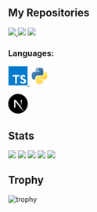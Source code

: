 ## My Repositories

<p align="left">
  <a href="https://github.com/uta-s-dao">
    <img height="20" src="https://komarev.com/ghpvc/?username=uta-s-dao" />
  </a>
<a href="https://github.com/uta-s-dao/OpenLive"><img src="https://img.shields.io/badge/HP-Openlive-blue"/></a>
<a href="https://github.com/uta-s-dao/x-post-analyzer"><img src="https://img.shields.io/badge/HP-x post analyzer-blue"/></a>
</p>

<h3 align="left">Languages:</h3>
<p align="left">
    <a href="https://typescript.org" target="_blank" rel="noreferrer"> <img src="https://raw.githubusercontent.com/devicons/devicon/master/icons/typescript/typescript-original.svg" alt="typescript" width="40" height="40"/> </a>
  <a href="https://www.python.org" target="_blank" rel="noreferrer"> <img src="https://raw.githubusercontent.com/devicons/devicon/master/icons/python/python-original.svg" alt="python" width="40" height="40"/> </a>

  <a href="https://nextjs.org/" target="_blank" rel="noreferrer"><img src="https://raw.githubusercontent.com/devicons/devicon/master/icons/nextjs/nextjs-original.svg" alt="Next.js" width="40" height="40"/></a>
</p>

## Stats
![](http://github-profile-summary-cards.vercel.app/api/cards/profile-details?username=uta-s-dao&theme=algolia)
![](http://github-profile-summary-cards.vercel.app/api/cards/repos-per-language?username=uta-s-dao&theme=algolia)
![](http://github-profile-summary-cards.vercel.app/api/cards/most-commit-language?username=uta-s-dao&theme=algolia)
![](http://github-profile-summary-cards.vercel.app/api/cards/stats?username=uta-s-dao&theme=algolia)
![](http://github-profile-summary-cards.vercel.app/api/cards/productive-time?username=uta-s-dao&theme=algolia&utcOffset=8)
## Trophy
![trophy](https://github-profile-trophy.vercel.app/?username=uta-s-dao&theme=gruvbox)






<!--
**Tsubasa-2005/Tsubasa-2005** is a ✨ _special_ ✨ repository because its `README.md` (this file) appears on your GitHub profile.

Here are some ideas to get you started:

- 🔭 I’m currently working on ...
- 🌱 I’m currently learning ...
- 👯 I’m looking to collaborate on ...
- 🤔 I’m looking for help with ...
- 💬 Ask me about ...
- 📫 How to reach me: ...
- 😄 Pronouns: ...
- ⚡ Fun fact: ...
-->
